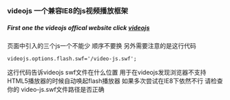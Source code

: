 ### videojs 一个兼容IE8的js视频播放框架

##### First one the videojs offical website click [videojs](http://www.videojs.com)

页面中引入的三个js一个不能少 顺序不要换 另外需要注意的是这行代码

```
videojs.options.flash.swf='/video-js.swf';
```

这行代码告诉videojs swf文件在什么位置 用于在videojs发现浏览器不支持HTML5播放器的时候自动唤起flash播放器 如果多次尝试在IE8下依然不行 请检查你的 video-js.swf文件路径是否正确
